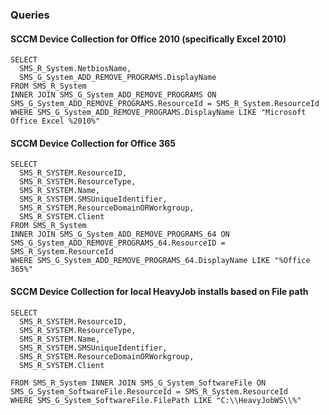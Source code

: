 ### Queries

#### SCCM Device Collection for Office 2010 (specifically Excel 2010)
	SELECT 
	  SMS_R_System.NetbiosName,   
	  SMS_G_System_ADD_REMOVE_PROGRAMS.DisplayName
	FROM SMS_R_System 
	INNER JOIN SMS_G_System_ADD_REMOVE_PROGRAMS ON SMS_G_System_ADD_REMOVE_PROGRAMS.ResourceId = SMS_R_System.ResourceId 
	WHERE SMS_G_System_ADD_REMOVE_PROGRAMS.DisplayName LIKE "Microsoft Office Excel %2010%"

#### SCCM Device Collection for Office 365
	SELECT
  	  SMS_R_SYSTEM.ResourceID,
  	  SMS_R_SYSTEM.ResourceType,
  	  SMS_R_SYSTEM.Name,
  	  SMS_R_SYSTEM.SMSUniqueIdentifier,
  	  SMS_R_SYSTEM.ResourceDomainORWorkgroup,
  	  SMS_R_SYSTEM.Client 
	FROM SMS_R_System 
	INNER JOIN SMS_G_System_ADD_REMOVE_PROGRAMS_64 ON SMS_G_System_ADD_REMOVE_PROGRAMS_64.ResourceID = SMS_R_System.ResourceId 
	WHERE SMS_G_System_ADD_REMOVE_PROGRAMS_64.DisplayName LIKE "%Office 365%"

#### SCCM Device Collection for local HeavyJob installs based on File path
	SELECT 
	  SMS_R_SYSTEM.ResourceID,
	  SMS_R_SYSTEM.ResourceType,
	  SMS_R_SYSTEM.Name,
	  SMS_R_SYSTEM.SMSUniqueIdentifier,
	  SMS_R_SYSTEM.ResourceDomainORWorkgroup,
	  SMS_R_SYSTEM.Client

	FROM SMS_R_System INNER JOIN SMS_G_System_SoftwareFile ON SMS_G_System_SoftwareFile.ResourceId = SMS_R_System.ResourceId  
	WHERE SMS_G_System_SoftwareFile.FilePath LIKE "C:\\HeavyJobWS\\%"
